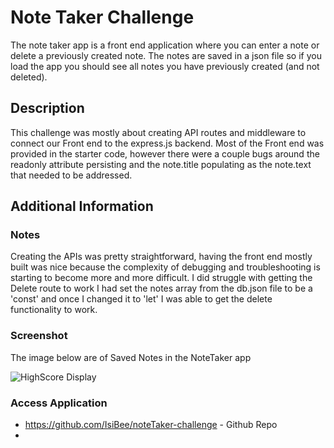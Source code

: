 # Note Taker Challenge
The note taker app is a front end application where you can enter a note or delete a previously created note. The notes are saved in a json file so if you load the app you should see all notes you have previously created (and not deleted).

## Description
This challenge was mostly about creating API routes and middleware to connect our Front end to the express.js backend. Most of the Front end was provided in the starter code, however there were a couple bugs around the readonly attribute persisting and the note.title populating as the note.text that needed to be addressed.

## Additional Information
### Notes
Creating the APIs was pretty straightforward, having the front end mostly built was nice because the complexity of debugging and troubleshooting is starting to become more and more difficult. I did struggle with getting the Delete route to work I had set the notes array from the db.json file to be a 'const' and once I changed it to 'let' I was able to get the delete functionality to work.
### Screenshot
The image below are of Saved Notes in the NoteTaker app

![HighScore Display](./public/assets/images/NoteTaker_Notes?raw=true "Notes")

### Access Application

* https://github.com/IsiBee/noteTaker-challenge - Github Repo
* 